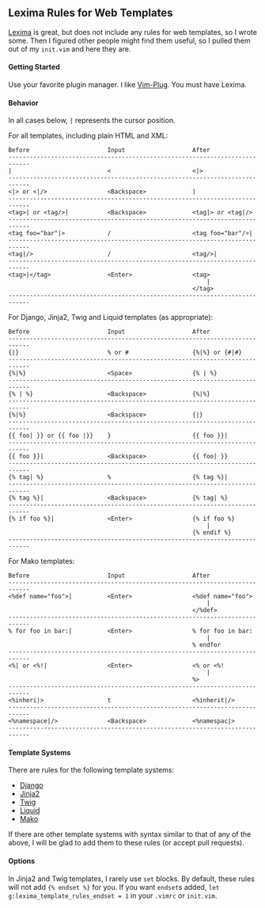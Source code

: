 ## Lexima Rules for Web Templates

[Lexima](https://github.com/cohama/lexima/) is great, but does not include any rules for web templates, so I wrote some.
Then I figured other people might find them useful, so I pulled them out of my `init.vim` and here they are.

#### Getting Started

Use your favorite plugin manager. I like [Vim-Plug](https://github.com/junegunn/vim-plug). You must have Lexima.

#### Behavior

In all cases below, `|` represents the cursor position.

For all templates, including plain HTML and XML:

    Before                      Input                   After
    ----------------------------------------------------------------------------
    |                           <                       <|>
    ----------------------------------------------------------------------------
    <|> or <|/>                 <Backspace>             |
    ----------------------------------------------------------------------------
    <tag>| or <tag/>|           <Backspace>             <tag|> or <tag|/>
    ----------------------------------------------------------------------------
    <tag foo="bar"|>            /                       <tag foo="bar"/>|
    ----------------------------------------------------------------------------
    <tag|/>                     /                       <tag/>|
    ----------------------------------------------------------------------------
    <tag>|</tag>                <Enter>                 <tag>
                                                            |
                                                        </tag>
    ----------------------------------------------------------------------------

For Django, Jinja2, Twig and Liquid templates (as appropriate):

    Before                      Input                   After
    ----------------------------------------------------------------------------
    {|}                         % or #                  {%|%} or {#|#}
    ----------------------------------------------------------------------------
    {%|%}                       <Space>                 {% | %}
    ----------------------------------------------------------------------------
    {% | %}                     <Backspace>             {%|%}
    ----------------------------------------------------------------------------
    {%|%}                       <Backspace>             {|}
    ----------------------------------------------------------------------------
    {{ foo| }} or {{ foo |}}    }                       {{ foo }}|
    ----------------------------------------------------------------------------
    {{ foo }}|                  <Backspace>             {{ foo| }}
    ----------------------------------------------------------------------------
    {% tag| %}                  %                       {% tag %}|
    ----------------------------------------------------------------------------
    {% tag %}|                  <Backspace>             {% tag| %}
    ----------------------------------------------------------------------------
    {% if foo %}|               <Enter>                 {% if foo %}
                                                            |
                                                        {% endif %}
    ----------------------------------------------------------------------------

For Mako templates:

    Before                      Input                   After
    ----------------------------------------------------------------------------
    <%def name="foo">|          <Enter>                 <%def name="foo">
                                                            |
                                                        </%def>
    ----------------------------------------------------------------------------
    % for foo in bar:|          <Enter>                 % for foo in bar:
                                                            |
                                                        % endfor
    ----------------------------------------------------------------------------
    <%| or <%!|                 <Enter>                 <% or <%!
                                                            |
                                                        %>
    ----------------------------------------------------------------------------
    <%inheri|>                  t                       <%inherit|/>
    ----------------------------------------------------------------------------
    <%namespace|/>              <Backspace>             <%namespac|>
    ----------------------------------------------------------------------------

#### Template Systems

There are rules for the following template systems:
- [Django](https://docs.djangoproject.com/en/dev/topics/templates/)
- [Jinja2](http://jinja.pocoo.org/)
- [Twig](http://twig.sensiolabs.org/)
- [Liquid](https://shopify.github.io/liquid/)
- [Mako](http://www.makotemplates.org)

If there are other template systems with syntax similar to that of any of the above, I will be glad to add them to these
rules (or accept pull requests).

#### Options

In Jinja2 and Twig templates, I rarely use `set` blocks. By default, these rules will not add `{% endset %}` for you. If
you want `endset`s added, `let g:lexima_template_rules_endset = 1` in your `.vimrc` or `init.vim`.
